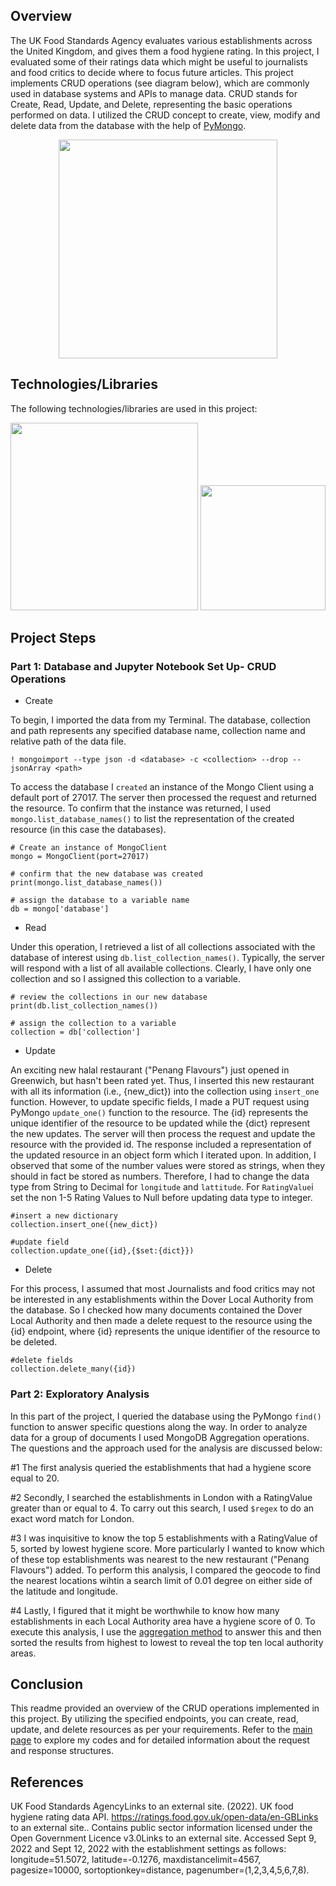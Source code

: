 ## Overview
The UK Food Standards Agency evaluates various establishments across the United Kingdom, and gives them a food hygiene rating. In this project, I evaluated some of their ratings data which might be useful to journalists and food critics to decide where to focus future articles. This project implements CRUD operations (see diagram below), which are commonly used in database systems and APIs to manage data. CRUD stands for Create, Read, Update, and Delete, representing the basic operations performed on data. I utilized the CRUD concept to create, view, modify and delete data from the database with the help of <a href=https://pymongo.readthedocs.io/en/stable/>PyMongo</a>.

<p align="center">
 
 <img  width="350" src =https://github.com/Jayplect/nosql-challenge/assets/107348074/caf307b5-7dd0-4bf5-936d-fbdc860445bb>
 
</p>

## Technologies/Libraries
The following technologies/libraries are used in this project:

<p >
 <img  width="300" src =https://github.com/Jayplect/nosql-challenge/assets/107348074/72ec540f-c313-46a3-b5ad-1c3c965cd0ad>

 <img  width="200" src = https://user-images.githubusercontent.com/107348074/236379825-80dc02bc-46c1-46fa-9634-dc28cdcb5704.png>
</p>

## Project Steps
### Part 1: Database and Jupyter Notebook Set Up- CRUD Operations

- Create

To begin, I imported the data from my Terminal. The database, collection and path represents any specified database name, collection name and relative path of the data file. 

    ! mongoimport --type json -d <database> -c <collection> --drop --jsonArray <path>
 
To access the database I `created` an instance of the Mongo Client using a default port of 27017. The server then processed the request and returned the resource. To confirm that the instance was returned, I used `mongo.list_database_names()` to list the representation of the created resource (in this case the databases).
 
    # Create an instance of MongoClient
    mongo = MongoClient(port=27017)

    # confirm that the new database was created
    print(mongo.list_database_names())

    # assign the database to a variable name
    db = mongo['database']

- Read

Under this operation, I retrieved a list of all collections associated with the database of interest using `db.list_collection_names()`. Typically, the server will respond with a list of all available collections. Clearly, I have only one collection and so I assigned this collection to a variable.

    # review the collections in our new database
    print(db.list_collection_names())

    # assign the collection to a variable
    collection = db['collection']

- Update

An exciting new halal restaurant ("Penang Flavours") just opened in Greenwich, but hasn't been rated yet. Thus, I inserted this new restaurant with all its information (i.e., {new_dict}) into the collection using `insert_one` function.  However, to update specific fields, I made a PUT request using PyMongo `update_one()` function to the resource. The {id} represents the unique identifier of the resource to be updated while the {dict} represent the new updates. The server will then process the request and update the resource with the provided id. The response included a representation of the updated resource in an object form which I iterated upon. In addition, I observed that some of the number values were stored as strings, when they should in fact be stored as numbers. Therefore, I had to change the data type from String to Decimal for `longitude` and  `lattitude`. For `RatingValue`i set the non 1-5 Rating Values to Null before updating data type to integer.
 
    #insert a new dictionary
    collection.insert_one({new_dict})

    #update field
    collection.update_one({id},{$set:{dict}})

- Delete

For this process, I assumed that most Journalists and food critics may not be interested in any establishments within the Dover Local Authority from the database. So I checked how many documents contained the Dover Local Authority and then made a delete request to the resource using the {id} endpoint, where {id} represents the unique identifier of the resource to be deleted.
         
    #delete fields
    collection.delete_many({id})

### Part 2: Exploratory Analysis
 
In this part of the project, I queried the database using the PyMongo `find()` function to answer specific questions along the way. In order to analyze data for a group of documents I used MongoDB Aggregation operations. The questions and the approach used for the analysis are discussed below:
 
#1 The first analysis queried the establishments that had a hygiene score equal to 20.

#2 Secondly, I searched the establishments in London with a RatingValue greater than or equal to 4. To carry out this search, I used `$regex` to do an exact word match for London.

#3 I was inquisitive to know the top 5 establishments with a RatingValue of 5, sorted by lowest hygiene score. More particularly I wanted to know which of these top establishments was nearest to the new restaurant ("Penang Flavours") added. To perform this analysis, I compared the geocode to find the nearest locations wihtin a search limit of 0.01 degree on either side of the latitude and longitude.

#4 Lastly, I figured that it might be worthwhile to know how many establishments in each Local Authority area have a hygiene score of 0. To execute this analysis, I use the <a href="https://www.mongodb.com/docs/manual/core/aggregation-pipeline/">aggregation method</a> to answer this and then sorted the results from highest to lowest to reveal the top ten local authority areas.

## Conclusion
This readme provided an overview of the CRUD operations implemented in this project. By utilizing the specified endpoints, you can create, read, update, and delete resources as per your requirements. Refer to the <a href="https://github.com/Jayplect/nosql-challenge/tree/main">main page</a> to explore my codes and for detailed information about the request and response structures.

## References
UK Food Standards AgencyLinks to an external site. (2022). UK food hygiene rating data API. https://ratings.food.gov.uk/open-data/en-GBLinks to an external site.. Contains public sector information licensed under the Open Government Licence v3.0Links to an external site.
Accessed Sept 9, 2022 and Sept 12, 2022 with the establishment settings as follows: longitude=51.5072, latitude=-0.1276, maxdistancelimit=4567, pagesize=10000, sortoptionkey=distance, pagenumber=(1,2,3,4,5,6,7,8).
